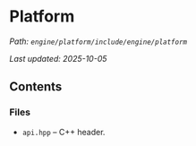 # Platform

_Path: `engine/platform/include/engine/platform`_

_Last updated: 2025-10-05_


## Contents

### Files

- `api.hpp` – C++ header.
